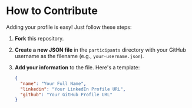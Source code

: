 # How to Contribute

Adding your profile is easy! Just follow these steps:

1. **Fork** this repository.
2. **Create a new JSON file** in the `participants` directory with your GitHub username as the filename (e.g., `your-username.json`).
3. **Add your information** to the file. Here's a template:

   ```json
   {
     "name": "Your Full Name",
     "linkedin": "Your LinkedIn Profile URL",
     "github": "Your GitHub Profile URL"
   }
